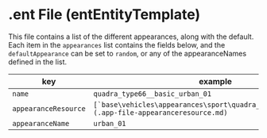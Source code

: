# .ent File (entEntityTemplate)

This file contains a list of the different appearances, along with the default. Each item in the `appearances` list contains the fields below, and the `defaultAppearance` can be set to `random`, or any of the appearanceNames defined in the list.

| key                  | example                                                                                           |
| -------------------- | ------------------------------------------------------------------------------------------------- |
| `name`               | `quadra_type66__basic_urban_01`                                                                   |
| `appearanceResource` | ``[`base\vehicles\appearances\sport\quadra_type66__basic.app`](.app-file-appearanceresource.md)`` |
| `appearanceName`     | `urban_01`                                                                                        |
